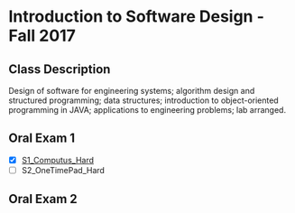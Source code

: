 # Introduction to Software Design - Fall 2017

## Class Description

Design of software for engineering systems; algorithm design and structured programming; data structures; introduction to object-oriented programming in JAVA; applications to engineering problems; lab arranged.

## Oral Exam 1
- [x] [S1_Computus_Hard](https://github.com/Aleyx4/Introduction-to-Software-Design-Fall-2017-/tree/master/S1_Computus_Hard)
- [ ] S2_OneTimePad_Hard

## Oral Exam 2
